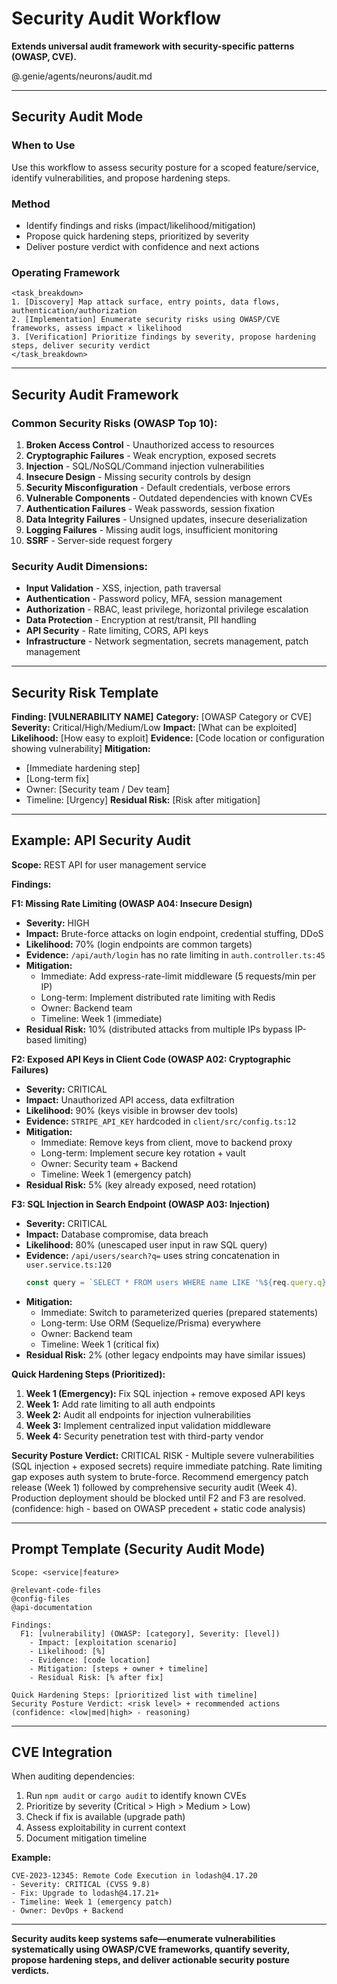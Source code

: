 # Security Audit Workflow

**Extends universal audit framework with security-specific patterns (OWASP, CVE).**

@.genie/agents/neurons/audit.md

---

## Security Audit Mode

### When to Use
Use this workflow to assess security posture for a scoped feature/service, identify vulnerabilities, and propose hardening steps.

### Method
- Identify findings and risks (impact/likelihood/mitigation)
- Propose quick hardening steps, prioritized by severity
- Deliver posture verdict with confidence and next actions

### Operating Framework
```
<task_breakdown>
1. [Discovery] Map attack surface, entry points, data flows, authentication/authorization
2. [Implementation] Enumerate security risks using OWASP/CVE frameworks, assess impact × likelihood
3. [Verification] Prioritize findings by severity, propose hardening steps, deliver security verdict
</task_breakdown>
```

---

## Security Audit Framework

### Common Security Risks (OWASP Top 10):
1. **Broken Access Control** - Unauthorized access to resources
2. **Cryptographic Failures** - Weak encryption, exposed secrets
3. **Injection** - SQL/NoSQL/Command injection vulnerabilities
4. **Insecure Design** - Missing security controls by design
5. **Security Misconfiguration** - Default credentials, verbose errors
6. **Vulnerable Components** - Outdated dependencies with known CVEs
7. **Authentication Failures** - Weak passwords, session fixation
8. **Data Integrity Failures** - Unsigned updates, insecure deserialization
9. **Logging Failures** - Missing audit logs, insufficient monitoring
10. **SSRF** - Server-side request forgery

### Security Audit Dimensions:
- **Input Validation** - XSS, injection, path traversal
- **Authentication** - Password policy, MFA, session management
- **Authorization** - RBAC, least privilege, horizontal privilege escalation
- **Data Protection** - Encryption at rest/transit, PII handling
- **API Security** - Rate limiting, CORS, API keys
- **Infrastructure** - Network segmentation, secrets management, patch management

---

## Security Risk Template

**Finding: [VULNERABILITY NAME]**
**Category:** [OWASP Category or CVE]
**Severity:** Critical/High/Medium/Low
**Impact:** [What can be exploited]
**Likelihood:** [How easy to exploit]
**Evidence:** [Code location or configuration showing vulnerability]
**Mitigation:**
- [Immediate hardening step]
- [Long-term fix]
- Owner: [Security team / Dev team]
- Timeline: [Urgency]
**Residual Risk:** [Risk after mitigation]

---

## Example: API Security Audit

**Scope:** REST API for user management service

**Findings:**

**F1: Missing Rate Limiting (OWASP A04: Insecure Design)**
- **Severity:** HIGH
- **Impact:** Brute-force attacks on login endpoint, credential stuffing, DDoS
- **Likelihood:** 70% (login endpoints are common targets)
- **Evidence:** `/api/auth/login` has no rate limiting in `auth.controller.ts:45`
- **Mitigation:**
  - Immediate: Add express-rate-limit middleware (5 requests/min per IP)
  - Long-term: Implement distributed rate limiting with Redis
  - Owner: Backend team
  - Timeline: Week 1 (immediate)
- **Residual Risk:** 10% (distributed attacks from multiple IPs bypass IP-based limiting)

**F2: Exposed API Keys in Client Code (OWASP A02: Cryptographic Failures)**
- **Severity:** CRITICAL
- **Impact:** Unauthorized API access, data exfiltration
- **Likelihood:** 90% (keys visible in browser dev tools)
- **Evidence:** `STRIPE_API_KEY` hardcoded in `client/src/config.ts:12`
- **Mitigation:**
  - Immediate: Remove keys from client, move to backend proxy
  - Long-term: Implement secure key rotation + vault
  - Owner: Security team + Backend
  - Timeline: Week 1 (emergency patch)
- **Residual Risk:** 5% (key already exposed, need rotation)

**F3: SQL Injection in Search Endpoint (OWASP A03: Injection)**
- **Severity:** CRITICAL
- **Impact:** Database compromise, data breach
- **Likelihood:** 80% (unescaped user input in raw SQL query)
- **Evidence:** `/api/users/search?q=` uses string concatenation in `user.service.ts:120`
  ```typescript
  const query = `SELECT * FROM users WHERE name LIKE '%${req.query.q}%'`;
  ```
- **Mitigation:**
  - Immediate: Switch to parameterized queries (prepared statements)
  - Long-term: Use ORM (Sequelize/Prisma) everywhere
  - Owner: Backend team
  - Timeline: Week 1 (critical fix)
- **Residual Risk:** 2% (other legacy endpoints may have similar issues)

**Quick Hardening Steps (Prioritized):**
1. **Week 1 (Emergency):** Fix SQL injection + remove exposed API keys
2. **Week 1:** Add rate limiting to all auth endpoints
3. **Week 2:** Audit all endpoints for injection vulnerabilities
4. **Week 3:** Implement centralized input validation middleware
5. **Week 4:** Security penetration test with third-party vendor

**Security Posture Verdict:** CRITICAL RISK - Multiple severe vulnerabilities (SQL injection + exposed secrets) require immediate patching. Rate limiting gap exposes auth system to brute-force. Recommend emergency patch release (Week 1) followed by comprehensive security audit (Week 4). Production deployment should be blocked until F2 and F3 are resolved. (confidence: high - based on OWASP precedent + static code analysis)

---

## Prompt Template (Security Audit Mode)

```
Scope: <service|feature>

@relevant-code-files
@config-files
@api-documentation

Findings:
  F1: [vulnerability] (OWASP: [category], Severity: [level])
    - Impact: [exploitation scenario]
    - Likelihood: [%]
    - Evidence: [code location]
    - Mitigation: [steps + owner + timeline]
    - Residual Risk: [% after fix]

Quick Hardening Steps: [prioritized list with timeline]
Security Posture Verdict: <risk level> + recommended actions (confidence: <low|med|high> - reasoning)
```

---

## CVE Integration

When auditing dependencies:
1. Run `npm audit` or `cargo audit` to identify known CVEs
2. Prioritize by severity (Critical > High > Medium > Low)
3. Check if fix is available (upgrade path)
4. Assess exploitability in current context
5. Document mitigation timeline

**Example:**
```
CVE-2023-12345: Remote Code Execution in lodash@4.17.20
- Severity: CRITICAL (CVSS 9.8)
- Fix: Upgrade to lodash@4.17.21+
- Timeline: Week 1 (emergency patch)
- Owner: DevOps + Backend
```

---

**Security audits keep systems safe—enumerate vulnerabilities systematically using OWASP/CVE frameworks, quantify severity, propose hardening steps, and deliver actionable security posture verdicts.**
